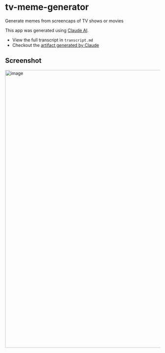 # tv-meme-generator
Generate memes from screencaps of TV shows or movies

This app was generated using [Claude AI](https://claude.ai).

* View the full transcript in `transcript.md`
* Checkout the [artifact generated by Claude](https://claude.site/artifacts/dc459143-7945-4980-ac46-01a8c4a7c32b)

## Screenshot

<img width="900" alt="image" src="https://github.com/user-attachments/assets/29b438f9-feff-4eb0-b258-08d1b2a11624">

